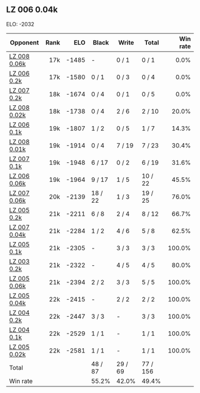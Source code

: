 ## LZ 006 0.04k ##

ELO: -2032

Opponent | Rank | ELO | Black | Write | Total | Win rate
---------|-----:|----:|-------|-------|-------|-------:
[LZ 008 0.06k](LZ%20008%200.06k.md) | 17k | -1485 | - | 0 / 1 | 0 / 1 | 0.0%
[LZ 006 0.2k](LZ%20006%200.2k.md) | 17k | -1580 | 0 / 1 | 0 / 3 | 0 / 4 | 0.0%
[LZ 007 0.2k](LZ%20007%200.2k.md) | 18k | -1674 | 0 / 4 | 0 / 1 | 0 / 5 | 0.0%
[LZ 008 0.02k](LZ%20008%200.02k.md) | 18k | -1738 | 0 / 4 | 2 / 6 | 2 / 10 | 20.0%
[LZ 006 0.1k](LZ%20006%200.1k.md) | 19k | -1807 | 1 / 2 | 0 / 5 | 1 / 7 | 14.3%
[LZ 008 0.01k](LZ%20008%200.01k.md) | 19k | -1914 | 0 / 4 | 7 / 19 | 7 / 23 | 30.4%
[LZ 007 0.1k](LZ%20007%200.1k.md) | 19k | -1948 | 6 / 17 | 0 / 2 | 6 / 19 | 31.6%
[LZ 006 0.06k](LZ%20006%200.06k.md) | 19k | -1964 | 9 / 17 | 1 / 5 | 10 / 22 | 45.5%
[LZ 007 0.06k](LZ%20007%200.06k.md) | 20k | -2139 | 18 / 22 | 1 / 3 | 19 / 25 | 76.0%
[LZ 005 0.2k](LZ%20005%200.2k.md) | 21k | -2211 | 6 / 8 | 2 / 4 | 8 / 12 | 66.7%
[LZ 007 0.04k](LZ%20007%200.04k.md) | 21k | -2284 | 1 / 2 | 4 / 6 | 5 / 8 | 62.5%
[LZ 005 0.1k](LZ%20005%200.1k.md) | 21k | -2305 | - | 3 / 3 | 3 / 3 | 100.0%
[LZ 003 0.2k](LZ%20003%200.2k.md) | 21k | -2322 | - | 4 / 5 | 4 / 5 | 80.0%
[LZ 005 0.06k](LZ%20005%200.06k.md) | 21k | -2394 | 2 / 2 | 3 / 3 | 5 / 5 | 100.0%
[LZ 005 0.04k](LZ%20005%200.04k.md) | 22k | -2415 | - | 2 / 2 | 2 / 2 | 100.0%
[LZ 004 0.2k](LZ%20004%200.2k.md) | 22k | -2447 | 3 / 3 | - | 3 / 3 | 100.0%
[LZ 004 0.1k](LZ%20004%200.1k.md) | 22k | -2529 | 1 / 1 | - | 1 / 1 | 100.0%
[LZ 005 0.02k](LZ%20005%200.02k.md) | 22k | -2581 | 1 / 1 | - | 1 / 1 | 100.0%
Total | | | 48 / 87 | 29 / 69 | 77 / 156 | 
Win rate| | | 55.2% | 42.0% | 49.4% | 
